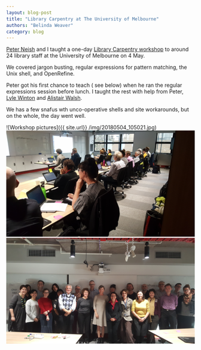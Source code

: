 ```yaml
---
layout: blog-post
title: "Library Carpentry at The University of Melbourne"
authors: "Belinda Weaver"
category: blog
---
```


[Peter Neish](https://twitter.com/peterneish) and I taught a one-day 
[Library Carpentry workshop](https://weaverbel.github.io/2018-05-04-unimelb-lc/) to around 24 library staff at the 
University of Melbourne on 4 May.

We covered jargon busting, regular expressions for pattern matching, the Unix shell, and OpenRefine.  

Peter got his first chance to teach ( see below) when he ran the regular expressions session before lunch. 
I taught the rest with help from Peter,
[Lyle Winton](https://twitter.com/lylewinton) and [Alistair Walsh](https://twitter.com/alistairwalsh). 

We has a few snafus wth unco-operative shells and site workarounds, but on the whole, the day went well.

![Workshop pictures]({{ site.url}} /img/20180504_105021.jpg)
![Workshop pictures](../img/20180504_105026.jpg)
![Group shot](../img/20180504_155835_014.jpg)
